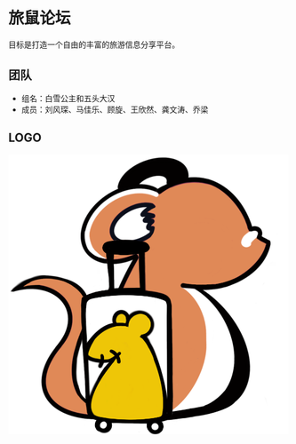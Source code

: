 

# 旅鼠论坛

目标是打造一个自由的丰富的旅游信息分享平台。

## 团队

- 组名：白雪公主和五头大汉
- 成员：刘风琛、马佳乐、顾旋、王欣然、龚文涛、乔梁

## LOGO
![](logo.png)